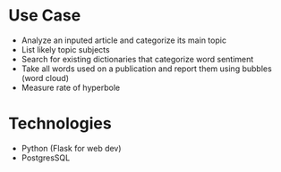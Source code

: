# Use Case
- Analyze an inputed article and categorize its main topic
- List likely topic subjects
- Search for existing dictionaries that categorize word sentiment
- Take all words used on a publication and report them using bubbles (word cloud)
- Measure rate of hyperbole

# Technologies
- Python (Flask for web dev)
- PostgresSQL